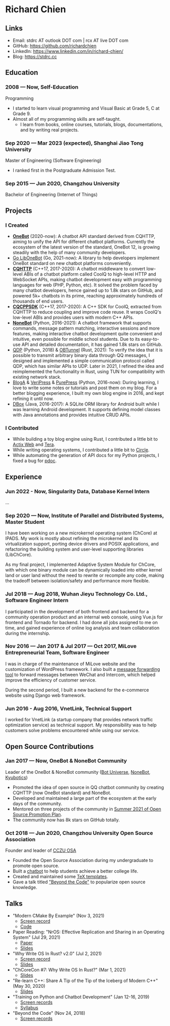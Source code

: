 # Richard Chien

## Links

- Email: stdrc AT outlook DOT com \| rcx AT live DOT com
- GitHub: <https://github.com/richardchien>
- LinkedIn: <https://www.linkedin.com/in/richard-chien/>
- Blog: <https://stdrc.cc>

## Education

### 2008 — Now, Self-Education

Programming

- I started to learn visual programming and Visual Basic at Grade 5, C at Grade 9.
- Almost all of my programming skills are self-taught.
    - I learn from books, online courses, tutorials, blogs, documentations, and by writing real projects.

### Sep 2020 — Mar 2023 (expected), Shanghai Jiao Tong University

Master of Engineering (Software Engineering)

- I ranked first in the Postgraduate Admission Test.

### Sep 2015 — Jun 2020, Changzhou University

Bachelor of Engineering (Internet of Things)

## Projects

### I Created

- **[OneBot](https://github.com/botuniverse/onebot)** (2020-now): A chatbot API standard derived from CQHTTP, aiming to unify the API for different chatbot platforms. Currently the ecosystem of the latest version of the standard, OneBot 12, is growing steadily with the help of many community developers.
- [Go LibOneBot](https://github.com/botuniverse/go-libonebot) (Go, 2021-now): A library to help developers implement OneBot standard on new chatbot platforms conveniently.
- **[CQHTTP](https://github.com/kyubotics/coolq-http-api)** (C++17, 2017-2020): A chatbot middleware to convert low-level ABIs of a chatbot platform called CoolQ to high-level HTTP and WebSocket APIs, making chatbot development easy with programming languages for web (PHP, Python, etc). It solved the problem faced by many chatbot developers, hence gained up to 1.8k stars on GitHub, and powered 5k+ chatbots in its prime, reaching approximately hundreds of thousands of end users.
- **[CQCPPSDK](https://github.com/kyubotics/cqcppsdk)** (C++17, 2017-2020): A C++ SDK for CoolQ, extracted from CQHTTP to reduce coupling and improve code reuse. It wraps CoolQ's low-level ABIs and provides users with modern C++ APIs.
- **[NoneBot](https://github.com/nonebot/nonebot)** (Python, 2016-2021): A chatbot framework that supports commands, message pattern matching, interactive sessions and more features, making interactive chatbot development quite convenient and intuitive, even possible for middle school students. Due to its easy-to-use API and detailed documentation, it has gained 1.8k stars on GitHub.
- [QDP](https://github.com/richardchien/qdp) (Python, 2018) & [OBTunnel](https://github.com/richardchien/obtunnel) (Rust, 2021): To verify the idea that it is possible to transmit arbitrary binary data through QQ messages, I designed and implemented a simple communication protocol called QDP, which has similar APIs to UDP. Later in 2021, I refined the idea and reimplemented the functionality in Rust, using TUN for compatibility with existing network stack.
- [BlogA](https://github.com/verilab/blog-a) & [VeriPress](https://github.com/verilab/veripress) & [PurePress](https://github.com/verilab/purepress) (Python, 2016-now): During learning, I love to write some notes or tutorials and post them on my blog. For a better blogging experience, I built my own blog engine in 2016, and kept refining it until now.
- [DBox](https://github.com/richardchien-archive/dbox) (Java, 2016-2017): A SQLite ORM library for Android built while I was learning Android development. It supports defining model classes with Java annotations and provides intuitive CRUD APIs.

### I Contributed

- While building a toy blog engine using Rust, I contributed a little bit to [Actix Web](https://github.com/actix/actix-web/pull/1934) and [Tera](https://github.com/Keats/tera/pull/597).
- While writing operating systems, I contributed a little bit to [Circle](https://github.com/rsta2/circle/pulls?q=is%3Apr+author%3Arichardchien).
- While automating the generation of API docs for my Python projects, I fixed a bug for [pdoc](https://github.com/pdoc3/pdoc/pull/153).

## Experience

### Jun 2022 - Now, Singularity Data, Database Kernel Intern

...

### Sep 2020 — Now, Institute of Parallel and Distributed Systems, Master Student

I have been working on a new microkernel operating system (ChCore) at IPADS. My work is mostly about refining the microkernel and its virtualization support, porting device drivers and POSIX applications, and refactoring the building system and user-level supporting libraries (LibChCore).

As my final project, I implemented Adaptive System Module for ChCore, with which one binary module can be dynamically loaded into either kernel land or user land without the need to rewrite or recompile any code, making the tradeoff between isolation/safety and performance more flexible.

### Jul 2018 — Aug 2018, Wuhan Jieyu Technology Co. Ltd., Software Engineer Intern

I participated in the development of both frontend and backend for a community operation product and an internal web console, using Vue.js for frontend and Tornado for backend. I had done all jobs assigned to me on time, and gained experience of online log analysis and team collaboration during the internship.

### Nov 2016 — Jan 2017 & Jul 2017 — Oct 2017, MiLove Entrepreneurial Team, Software Engineer

I was in charge of the maintenance of MiLove website and the customization of WordPress framework. I also built a [message forwarding tool](https://github.com/richardchien-archive/wechat-intercom) to forward messages between WeChat and Intercom, which helped improve the efficiency of customer service.

During the second period, I built a new backend for the e-commerce website using Django web framework.

### Jun 2016 - Aug 2016, VnetLink, Technical Support

I worked for VnetLink (a startup company that provides network traffic optimization service) as technical support. My responsibility was to help customers solve problems encountered while using our service.

## Open Source Contributions

### Jan 2017 — Now, OneBot & NoneBot Community

Leader of the OneBot & NoneBot community ([Bot Universe](https://github.com/botuniverse), [NoneBot](https://github.com/nonebot), [Kyubotics](https://github.com/kyubotics))

- Promoted the idea of open source in QQ chatbot community by creating CQHTTP (now OneBot standard) and NoneBot.
- Developed and maintained a large part of the ecosystem at the early days of the community.
- Mentored on three projects of the community in [Summer 2021 of Open Source Promotion Plan](https://nonebot.dev/ospp-2021.html).
- The community now has 8k stars on GitHub totally.

### Oct 2018 — Jun 2020, Changzhou University Open Source Association

Founder and leader of [CCZU OSA](https://github.com/cczu-osa)

- Founded the Open Source Association during my undergraduate to promote open source.
- Built a [chatbot](https://github.com/cczu-osa/aki) to help students achieve a better college life.
- Created and maintained some [TeX templates](https://github.com/cczu-osa/tex-templates).
- Gave a talk titled ["Beyond the Code"](https://www.bilibili.com/video/BV1Ut411y7vn/) to popularize open source knowledge.

## Talks

- "Modern CMake By Example" (Nov 3, 2021)
    - [Screen record](https://www.bilibili.com/video/BV1Yv4y1g7fq)
    - [Code](https://github.com/richardchien/modern-cmake-by-example)
- Paper Reading: "NrOS: Effective Replication and Sharing in an Operating System" (Jul 29, 2021)
    - [Paper](https://www.usenix.org/system/files/osdi21-bhardwaj.pdf)
    - [Slides](https://stdrc.cc/slides/nros/)
- "Why Write OS In Rust? v2.0" (Jul 2, 2021)
    - [Screen record](https://www.bilibili.com/video/BV1tP4y1x7h7)
    - [Slides](https://stdrc.cc/slides/write-os-in-rust-2.0/slides.html)
- "ChCoreCon #7: Why Write OS In Rust?" (Mar 1, 2021)
    - [Slides](https://stdrc.cc/slides/write-os-in-rust/slides.html)
- "Re-learn C++: Share A Tip of the Tip of the Iceberg of Modern C++" (May 30, 2020)
    - [Slides](https://slides.com/richardchien/cczu-osa-meet-cpp)
- "Training on Python and Chatbot Development" (Jan 12-16, 2019)
    - [Screen records](https://www.bilibili.com/video/BV19t411679V)
    - [Syllabus](https://shimo.im/docs/yb89I6ct1Ooy1mOA)
- "Beyond the Code" (Nov 24, 2018)
    - [Screen records](https://www.bilibili.com/video/BV1Ut411y7vn)

